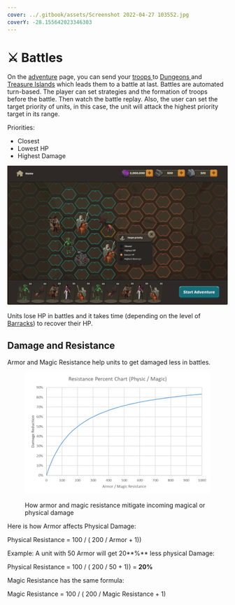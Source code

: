 ```yaml
---
cover: ../.gitbook/assets/Screenshot 2022-04-27 103552.jpg
coverY: -28.155642023346303
---
```


# ⚔ Battles

On the [adventure](adventures.md) page, you can send your [troops ](heroes.md)to [Dungeons ](adventures.md#dungeons)and[ Treasure Islands](adventures.md#treasure-island) which leads them to a battle at last. Battles are automated turn-based. The player can set strategies and the formation of troops before the battle. Then watch the battle replay. Also, the user can set the target priority of units, in this case, the unit will attack the highest priority target in its range.&#x20;

Priorities:

* Closest
* Lowest HP
* Highest Damage

![Army Formation Page](<../.gitbook/assets/image (2) (1).png>)

Units lose HP in battles and it takes time (depending on the level of [Barracks](broken-reference)) to recover their HP.

## Damage and Resistance

Armor and Magic Resistance help units to get damaged less in battles.

<figure><img src="../.gitbook/assets/image.png" alt=""><figcaption><p>How armor and magic resistance mitigate incoming magical or physical damage</p></figcaption></figure>

Here is how Armor affects Physical Damage:

Physical Resistance = 100 / ( 200 / Armor + 1))

Example: A unit with 50 Armor will get 20**%** less physical Damage:

Physical Resistance = 100 / ( 200 / 50 + 1)) =  **20%**

Magic Resistance has the same formula:

Magic Resistance = 100 / ( 200 / Magic Resistance + 1)

